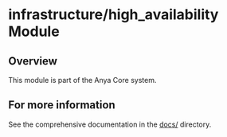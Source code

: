 # infrastructure/high_availability Module



## Overview

This module is part of the Anya Core system.

## For more information

See the comprehensive documentation in the [docs/](../../../docs/) directory.
